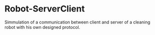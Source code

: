 # Robot-ServerClient
Simmulation of a communication between client and server of a cleaning robot with his own designed protocol.

